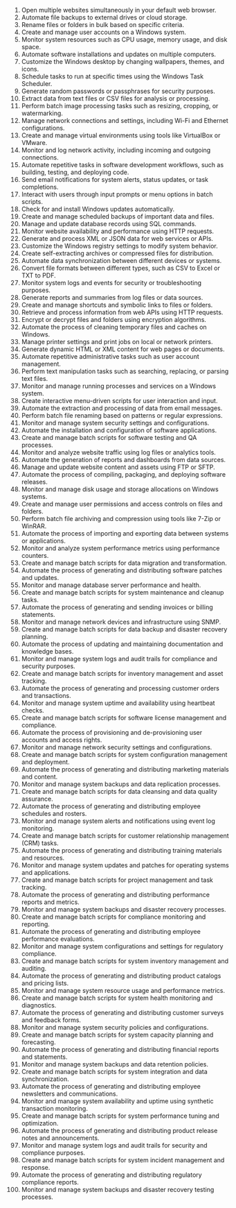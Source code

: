 1. Open multiple websites simultaneously in your default web browser.
2. Automate file backups to external drives or cloud storage.
3. Rename files or folders in bulk based on specific criteria.
4. Create and manage user accounts on a Windows system.
5. Monitor system resources such as CPU usage, memory usage, and disk space.
6. Automate software installations and updates on multiple computers.
7. Customize the Windows desktop by changing wallpapers, themes, and icons.
8. Schedule tasks to run at specific times using the Windows Task Scheduler.
9. Generate random passwords or passphrases for security purposes.
10. Extract data from text files or CSV files for analysis or processing.
11. Perform batch image processing tasks such as resizing, cropping, or watermarking.
12. Manage network connections and settings, including Wi-Fi and Ethernet configurations.
13. Create and manage virtual environments using tools like VirtualBox or VMware.
14. Monitor and log network activity, including incoming and outgoing connections.
15. Automate repetitive tasks in software development workflows, such as building, testing, and deploying code.
16. Send email notifications for system alerts, status updates, or task completions.
17. Interact with users through input prompts or menu options in batch scripts.
18. Check for and install Windows updates automatically.
19. Create and manage scheduled backups of important data and files.
20. Manage and update database records using SQL commands.
21. Monitor website availability and performance using HTTP requests.
22. Generate and process XML or JSON data for web services or APIs.
23. Customize the Windows registry settings to modify system behavior.
24. Create self-extracting archives or compressed files for distribution.
25. Automate data synchronization between different devices or systems.
26. Convert file formats between different types, such as CSV to Excel or TXT to PDF.
27. Monitor system logs and events for security or troubleshooting purposes.
28. Generate reports and summaries from log files or data sources.
29. Create and manage shortcuts and symbolic links to files or folders.
30. Retrieve and process information from web APIs using HTTP requests.
31. Encrypt or decrypt files and folders using encryption algorithms.
32. Automate the process of cleaning temporary files and caches on Windows.
33. Manage printer settings and print jobs on local or network printers.
34. Generate dynamic HTML or XML content for web pages or documents.
35. Automate repetitive administrative tasks such as user account management.
36. Perform text manipulation tasks such as searching, replacing, or parsing text files.
37. Monitor and manage running processes and services on a Windows system.
38. Create interactive menu-driven scripts for user interaction and input.
39. Automate the extraction and processing of data from email messages.
40. Perform batch file renaming based on patterns or regular expressions.
41. Monitor and manage system security settings and configurations.
42. Automate the installation and configuration of software applications.
43. Create and manage batch scripts for software testing and QA processes.
44. Monitor and analyze website traffic using log files or analytics tools.
45. Automate the generation of reports and dashboards from data sources.
46. Manage and update website content and assets using FTP or SFTP.
47. Automate the process of compiling, packaging, and deploying software releases.
48. Monitor and manage disk usage and storage allocations on Windows systems.
49. Create and manage user permissions and access controls on files and folders.
50. Perform batch file archiving and compression using tools like 7-Zip or WinRAR.
51. Automate the process of importing and exporting data between systems or applications.
52. Monitor and analyze system performance metrics using performance counters.
53. Create and manage batch scripts for data migration and transformation.
54. Automate the process of generating and distributing software patches and updates.
55. Monitor and manage database server performance and health.
56. Create and manage batch scripts for system maintenance and cleanup tasks.
57. Automate the process of generating and sending invoices or billing statements.
58. Monitor and manage network devices and infrastructure using SNMP.
59. Create and manage batch scripts for data backup and disaster recovery planning.
60. Automate the process of updating and maintaining documentation and knowledge bases.
61. Monitor and manage system logs and audit trails for compliance and security purposes.
62. Create and manage batch scripts for inventory management and asset tracking.
63. Automate the process of generating and processing customer orders and transactions.
64. Monitor and manage system uptime and availability using heartbeat checks.
65. Create and manage batch scripts for software license management and compliance.
66. Automate the process of provisioning and de-provisioning user accounts and access rights.
67. Monitor and manage network security settings and configurations.
68. Create and manage batch scripts for system configuration management and deployment.
69. Automate the process of generating and distributing marketing materials and content.
70. Monitor and manage system backups and data replication processes.
71. Create and manage batch scripts for data cleansing and data quality assurance.
72. Automate the process of generating and distributing employee schedules and rosters.
73. Monitor and manage system alerts and notifications using event log monitoring.
74. Create and manage batch scripts for customer relationship management (CRM) tasks.
75. Automate the process of generating and distributing training materials and resources.
76. Monitor and manage system updates and patches for operating systems and applications.
77. Create and manage batch scripts for project management and task tracking.
78. Automate the process of generating and distributing performance reports and metrics.
79. Monitor and manage system backups and disaster recovery processes.
80. Create and manage batch scripts for compliance monitoring and reporting.
81. Automate the process of generating and distributing employee performance evaluations.
82. Monitor and manage system configurations and settings for regulatory compliance.
83. Create and manage batch scripts for system inventory management and auditing.
84. Automate the process of generating and distributing product catalogs and pricing lists.
85. Monitor and manage system resource usage and performance metrics.
86. Create and manage batch scripts for system health monitoring and diagnostics.
87. Automate the process of generating and distributing customer surveys and feedback forms.
88. Monitor and manage system security policies and configurations.
89. Create and manage batch scripts for system capacity planning and forecasting.
90. Automate the process of generating and distributing financial reports and statements.
91. Monitor and manage system backups and data retention policies.
92. Create and manage batch scripts for system integration and data synchronization.
93. Automate the process of generating and distributing employee newsletters and communications.
94. Monitor and manage system availability and uptime using synthetic transaction monitoring.
95. Create and manage batch scripts for system performance tuning and optimization.
96. Automate the process of generating and distributing product release notes and announcements.
97. Monitor and manage system logs and audit trails for security and compliance purposes.
98. Create and manage batch scripts for system incident management and response.
99. Automate the process of generating and distributing regulatory compliance reports.
100. Monitor and manage system backups and disaster recovery testing processes.
